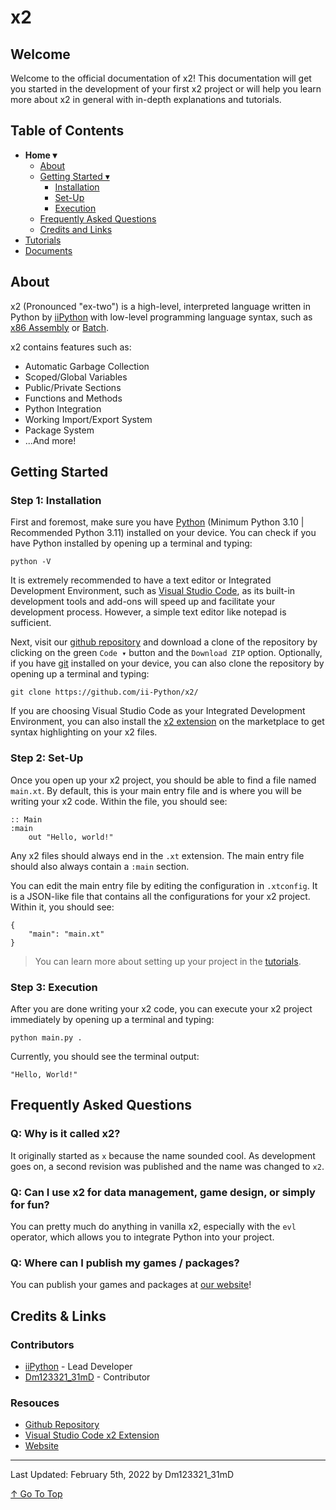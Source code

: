 # x2

## Welcome

Welcome to the official documentation of x2! This documentation will get you started in the development of your first x2 project or will help you learn more about x2 in general with in-depth explanations and tutorials.

## Table of Contents

- **Home ▾**
    - [About](#about)
    - [Getting Started ▾](#getting-started)
        - [Installation](#step-1-installation)
        - [Set-Up](#step-2-set-up)
        - [Execution](#step-3-execution)
    - [Frequently Asked Questions](#frequently-asked-questions)
    - [Credits and Links](#credits--links)
- [Tutorials](./md/tutorials.md)
- [Documents](./md/documents.md)

## About

x2 (Pronounced "ex-two") is a high-level, interpreted language written in Python by [iiPython](https://github.com/ii-Python/) with low-level programming language syntax, such as [x86 Assembly](https://en.wikipedia.org/wiki/X86_assembly_language) or [Batch](https://en.wikipedia.org/wiki/Batch_file).

x2 contains features such as:
- Automatic Garbage Collection
- Scoped/Global Variables
- Public/Private Sections
- Functions and Methods
- Python Integration
- Working Import/Export System
- Package System
- ...And more!

## Getting Started

### Step 1: Installation

First and foremost, make sure you have [Python](https://python.org/downloads/) (Minimum Python 3.10 | Recommended Python 3.11) installed on your device. You can check if you have Python installed by opening up a terminal and typing:

```
python -V
```

It is extremely recommended to have a text editor or Integrated Development Environment, such as [Visual Studio Code](https://code.visualstudio.com/), as its built-in development tools and add-ons will speed up and facilitate your development process. However, a simple text editor like notepad is sufficient.

Next, visit our [github repository](https://github.com/ii-Python/x2/) and download a clone of the repository by clicking on the green `Code ▾` button and the `Download ZIP` option. Optionally, if you have [git](https://git-scm.com/) installed on your device, you can also clone the repository by opening up a terminal and typing:

```
git clone https://github.com/ii-Python/x2/
```

If you are choosing Visual Studio Code as your Integrated Development Environment, you can also install the [x2 extension](https://marketplace.visualstudio.com/items?itemName=iiPython.x2) on the marketplace to get syntax highlighting on your x2 files.

### Step 2: Set-Up

Once you open up your x2 project, you should be able to find a file named `main.xt`. By default, this is your main entry file and is where you will be writing your x2 code. Within the file, you should see:

```xt
:: Main
:main
    out "Hello, world!"
```

Any x2 files should always end in the `.xt` extension. The main entry file should also always contain a `:main` section.

You can edit the main entry file by editing the configuration in `.xtconfig`. It is a JSON-like file that contains all the configurations for your x2 project. Within it, you should see:

```xtconfig
{
    "main": "main.xt"
}
```

> You can learn more about setting up your project in the [tutorials](./md/tutorials.md).

### Step 3: Execution

After you are done writing your x2 code, you can execute your x2 project immediately by opening up a terminal and typing:

```
python main.py .
```

Currently, you should see the terminal output:

```
"Hello, World!"
```

## Frequently Asked Questions

### Q: Why is it called x2?

It originally started as `x` because the name sounded cool. As development goes on, a second revision was published and the name was changed to `x2`.

### Q: Can I use x2 for data management, game design, or simply for fun?

You can pretty much do anything in vanilla x2, especially with the `evl` operator, which allows you to integrate Python into your project.

### Q: Where can I publish my games / packages?

You can publish your games and packages at [our website](https://x2.iipython.cf/)!

## Credits & Links

### Contributors

- [iiPython](https://github.com/ii-Python/) - Lead Developer
- [Dm123321_31mD](https://github.com/Dm12332131mD) - Contributor

### Resouces

- [Github Repository](https://github.com/ii-Python/x2)
- [Visual Studio Code x2 Extension](https://marketplace.visualstudio.com/items?itemName=iiPython.x2)
- [Website](https://x2.iipython.cf/)

---

Last Updated: February 5th, 2022 by Dm123321_31mD

[↑ Go To Top](#x2)